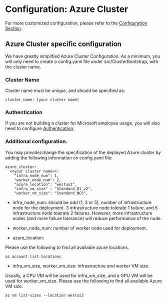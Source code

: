 # Configuration: Azure Cluster

For more customized configuration, please refer to the [Configuration Section](../configuration/Readme.md). 

## Azure Cluster specific configuration

We have greatly simplified Azure Cluster Configuration. As a minimum, you will only need to create a config.yaml file under src/ClusterBootstrap, with the cluster name. 

### Cluster Name

Cluster name must be unique, and should be specified as:

```
cluster_name: [your cluster name]
```

### Authentication

If you are not building a cluster for Microsoft employee usage, you will also need to configure [Authentication](../authentication/Readme.md). 

### Additional configuration. 

You may provide/change the specification of the deployed Azure cluster by adding the following information on config.yaml file:

```
azure_cluster: 
  <<your cluster name>>:
    "infra_node_num": 1, 
    "worker_node_num": 2, 
    "azure_location": "westus2",
    "infra_vm_size" : "Standard_D1_v2",
    "worker_vm_size": "Standard_NC6",
``` 

* infra_node_num: should be odd (1, 3 or 5), number of infrastructure node for the deployment. 3 infrastructure node tolerate 1 failure, and 5 infrastructure node tolerate 2 failures. However, more infrastructure nodes (and more failure tolerance) will reduce performance of the node. 

* worker_node_num: number of worker node used for deployment. 

* azure_location: 

Please use the following to find all available azure locations. 
```
az account list-locations
```

* infra_vm_size, worker_vm_size: infrastructure and worker VM size. 

Usually, a CPU VM will be used for infra_vm_size, and a GPU VM will be used for worker_vm_size. Please use the following to find all available Azure VM size. 
```
az vm list-sizes --location westus2
```


